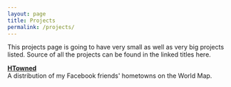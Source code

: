```yaml
---
layout: page
title: Projects
permalink: /projects/
---
```


This projects page is going to have very small as well as very big projects listed. Source of all the projects can be found in the linked titles here.


<!--**[AnaText][4]**
A text mining tool which extracts the names of the customer, individuals, other companies etc, from the unstructured data which is in the form of transaction comments. Thus, determined names are mapped against the particular customer with which the transaction happened.


**[IdeaBin][3]**
A web platform where you can share and explore the ideas.


**[Quoto][2]**
A simple Python app which starts on the system boot and displays a random quote from a file of quotes/site. -->


**[HTowned][1]**  
A distribution of my Facebook friends' hometowns on the World Map.


[1]: https://github.com/TrigonaMinima/HTowned